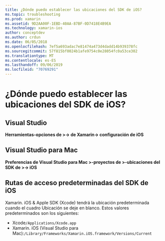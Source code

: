 ```yaml
---
title: ¿Dónde puedo establecer las ubicaciones del SDK de iOS?
ms.topic: troubleshooting
ms.prod: xamarin
ms.assetid: 9D2AA00F-1EBD-40AA-87BF-0D7418E4B9EA
ms.technology: xamarin-ios
author: conceptdev
ms.author: crdun
ms.date: 06/05/2018
ms.openlocfilehash: 7ef5a693adac7e81474a473d4dadd14b939378fc
ms.sourcegitcommit: 57f815bf0024b1afe9754c0e28054fc0a53ce302
ms.translationtype: MT
ms.contentlocale: es-ES
ms.lasthandoff: 09/06/2019
ms.locfileid: "70769291"
---
```

# <a name="where-can-i-set-my-ios-sdk-locations"></a>¿Dónde puedo establecer las ubicaciones del SDK de iOS?

## <a name="visual-studio"></a>Visual Studio

**Herramientas-opciones de >-> de Xamarin-> configuración de iOS**

## <a name="visual-studio-for-mac"></a>Visual Studio para Mac

**Preferencias de Visual Studio para Mac >-proyectos de >-ubicaciones del SDK de >-> iOS**

## <a name="default-ios-sdk-paths"></a>Rutas de acceso predeterminadas del SDK de iOS

Xamarin. iOS & Apple SDK (Xcode) tendrá la ubicación predeterminada cuando el cuadro Ubicación se deje en blanco. Estos valores predeterminados son los siguientes:

- Xcode`/Applications/Xcode.app`
- Xamarin. iOS (Visual Studio para Mac):`/Library/Frameworks/Xamarin.iOS.framework/Versions/Current`
